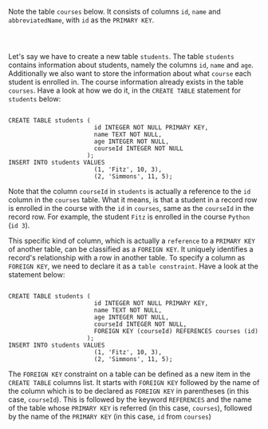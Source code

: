 Note the table `courses` below. It consists of columns `id`, `name` and `abbreviatedName`, with `id` as the `PRIMARY KEY`.

<codeblock language="sql" dbName="students3-v2.db" focusTableAfterRun="courses" displayDbOnly="true" type="lesson">
<code>

</code>
</codeblock>

Let's say we have to create a new table `students`. The table `students` contains information about students, namely the columns `id`, `name` and `age`. Additionally we also want to store the information about what `course` each student is enrolled in. The course information already exists in the table `courses`. Have a look at how we do it, in the `CREATE TABLE` statement for `students` below:

<codeblock language="sql" dbName="students3-v2.db" focusTableAfterRun="students" type="lesson">
<code>
CREATE TABLE students (
                        id INTEGER NOT NULL PRIMARY KEY,
                        name TEXT NOT NULL,
                        age INTEGER NOT NULL,
                        courseId INTEGER NOT NULL
                      );
INSERT INTO students VALUES
                        (1, 'Fitz', 10, 3),
                        (2, 'Simmons', 11, 5);
</code>
</codeblock>

Note that the column `courseId` in `students` is actually a reference to the `id` column in the `courses` table. What it means, is that a student in a record row is enrolled in the course with the `id` in `courses`, same as the `courseId` in the record row. For example, the student `Fitz` is enrolled in the course `Python` (`id 3`).

This specific kind of column, which is actually a `reference` to a `PRIMARY KEY` of another table, can be classified as a `FOREIGN KEY`. It uniquely identifies a record's relationship with a row in another table. To specify a column as `FOREIGN KEY`, we need to declare it as a `table constraint`. Have a look at the statement below:

<codeblock language="sql" dbName="students3-v2.db" focusTableAfterRun="students" type="lesson">
<code>
CREATE TABLE students (
                        id INTEGER NOT NULL PRIMARY KEY,
                        name TEXT NOT NULL,
                        age INTEGER NOT NULL,
                        courseId INTEGER NOT NULL,
                        FOREIGN KEY (courseId) REFERENCES courses (id)
                      );
INSERT INTO students VALUES
                        (1, 'Fitz', 10, 3),
                        (2, 'Simmons', 11, 5);
</code>
</codeblock>

The `FOREIGN KEY` constraint on a table can be defined as a new item in the `CREATE TABLE` columns list. It starts with `FOREIGN KEY` followed by the name of the column which is to be declared as `FOREIGN KEY` in parentheses (in this case, `courseId`). This is followed by the keyword `REFERENCES` and the name of the table whose `PRIMARY KEY` is referred (in this case, `courses`), followed by the name of the `PRIMARY KEY` (in this case, `id` from `courses`)
